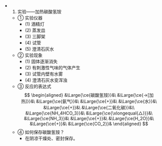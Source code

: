 - 1. 实验——加热碳酸氢铵
  - ① 实验仪器
    - (1) 酒精灯
    - (2) 蒸发皿
    - (3) 三脚架
    - (4) 试管
    - (5) 澄清石灰水
  - ② 实验现象
    - (1) 固体逐渐消失
    - (2) 有刺激性气味的气体产生
    - (3) 试管内壁有水雾
    - (4) 澄清石灰水变浑浊
  - ③ 反应的表达式
    $$
    \begin{aligned}
    &\Large{\ce{碳酸氢铵}}&\ &\Large{\ce{->[加热]}}&\ &\Large{\ce{氨气}}&\ &\Large{\ce{+}}&\ &\Large{\ce{水}}&\ &\Large{\ce{+}}&\ &\Large{\ce{二氧化碳}}&\\
    &\Large{\ce{NH_4HCO_3}}&\ &\Large{\ce{\xlongequal{△}}}&\ &\Large{\ce{NH_3}}&\ &\Large{\ce{+}}&\ &\Large{\ce{H_2O}}&\ &\Large{\ce{+}}&\ &\Large{\ce{CO_2}}&
    \end{aligned}
    $$
  - ④ 如何保存碳酸氢铵？
    - 在阴凉干燥处、密封保存。
